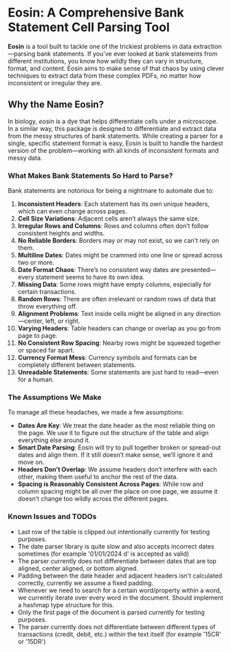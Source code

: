 # Eosin: A Comprehensive Bank Statement Cell Parsing Tool

**Eosin** is a tool built to tackle one of the trickiest problems in data extraction—parsing bank statements. If you've ever looked at bank statements from different institutions, you know how wildly they can vary in structure, format, and content. Eosin aims to make sense of that chaos by using clever techniques to extract data from these complex PDFs, no matter how inconsistent or irregular they are.

## Why the Name Eosin?

In biology, _eosin_ is a dye that helps differentiate cells under a microscope. In a similar way, this package is designed to differentiate and extract data from the messy structures of bank statements. While creating a parser for a single, specific statement format is easy, Eosin is built to handle the hardest version of the problem—working with all kinds of inconsistent formats and messy data.

### What Makes Bank Statements So Hard to Parse?

Bank statements are notorious for being a nightmare to automate due to:

1. **Inconsistent Headers**: Each statement has its own unique headers, which can even change across pages.
2. **Cell Size Variations**: Adjacent cells aren’t always the same size.
3. **Irregular Rows and Columns**: Rows and columns often don’t follow consistent heights and widths.
4. **No Reliable Borders**: Borders may or may not exist, so we can’t rely on them.
5. **Multiline Dates**: Dates might be crammed into one line or spread across two or more.
6. **Date Format Chaos**: There’s no consistent way dates are presented—every statement seems to have its own idea.
7. **Missing Data**: Some rows might have empty columns, especially for certain transactions.
8. **Random Rows**: There are often irrelevant or random rows of data that throw everything off.
9. **Alignment Problems**: Text inside cells might be aligned in any direction—center, left, or right.
10. **Varying Headers**: Table headers can change or overlap as you go from page to page.
11. **No Consistent Row Spacing**: Nearby rows might be squeezed together or spaced far apart.
12. **Currency Format Mess**: Currency symbols and formats can be completely different between statements.
13. **Unreadable Statements**: Some statements are just hard to read—even for a human.

### The Assumptions We Make

To manage all these headaches, we made a few assumptions:

- **Dates Are Key**: We treat the date header as the most reliable thing on the page. We use it to figure out the structure of the table and align everything else around it.
- **Smart Date Parsing**: Eosin will try to pull together broken or spread-out dates and align them. If it still doesn’t make sense, we’ll ignore it and move on.
- **Headers Don’t Overlap**: We assume headers don’t interfere with each other, making them useful to anchor the rest of the data.
- **Spacing is Reasonably Consistent Across Pages**: While row and column spacing might be all over the place on one page, we assume it doesn’t change too wildly across the different pages.

### Known Issues and TODOs

- Last row of the table is clipped out intentionally currently for testing purposes.
- The date parser library is quite slow and also accepts incorrect dates sometimes (for example '01/01/2024 d' is accepted as valid)
- The parser currently does not differentiate between dates that are top aligned, center aligned, or bottom aligned.
- Padding between the date header and adjacent headers isn't calculated correctly, currently we assume a fixed padding.
- Whenever we need to search for a certain word/property within a word, we currently iterate over every word in the document. Should implement a hashmap type structure for this.
- Only the first page of the document is parsed currently for testing purposes.
- The parser currently does not differentiate between different types of transactions (credit, debit, etc.) within the text itself (for example '15CR' or '15DR')
